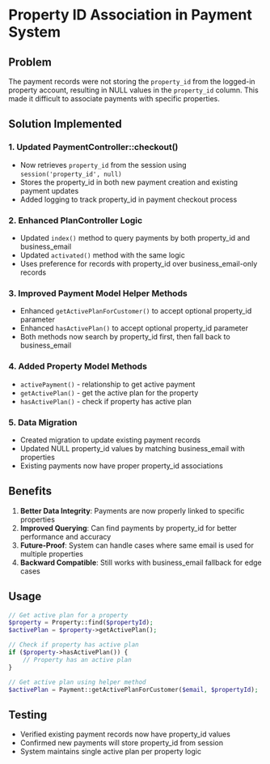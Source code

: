 # Property ID Association in Payment System

## Problem
The payment records were not storing the `property_id` from the logged-in property account, resulting in NULL values in the `property_id` column. This made it difficult to associate payments with specific properties.

## Solution Implemented

### 1. Updated PaymentController::checkout()
- Now retrieves `property_id` from the session using `session('property_id', null)`
- Stores the property_id in both new payment creation and existing payment updates
- Added logging to track property_id in payment checkout process

### 2. Enhanced PlanController Logic
- Updated `index()` method to query payments by both property_id and business_email
- Updated `activated()` method with the same logic
- Uses preference for records with property_id over business_email-only records

### 3. Improved Payment Model Helper Methods
- Enhanced `getActivePlanForCustomer()` to accept optional property_id parameter
- Enhanced `hasActivePlan()` to accept optional property_id parameter
- Both methods now search by property_id first, then fall back to business_email

### 4. Added Property Model Methods
- `activePayment()` - relationship to get active payment
- `getActivePlan()` - get the active plan for the property
- `hasActivePlan()` - check if property has active plan

### 5. Data Migration
- Created migration to update existing payment records
- Updated NULL property_id values by matching business_email with properties
- Existing payments now have proper property_id associations

## Benefits

1. **Better Data Integrity**: Payments are now properly linked to specific properties
2. **Improved Querying**: Can find payments by property_id for better performance and accuracy
3. **Future-Proof**: System can handle cases where same email is used for multiple properties
4. **Backward Compatible**: Still works with business_email fallback for edge cases

## Usage

```php
// Get active plan for a property
$property = Property::find($propertyId);
$activePlan = $property->getActivePlan();

// Check if property has active plan
if ($property->hasActivePlan()) {
    // Property has an active plan
}

// Get active plan using helper method
$activePlan = Payment::getActivePlanForCustomer($email, $propertyId);
```

## Testing
- Verified existing payment records now have property_id values
- Confirmed new payments will store property_id from session
- System maintains single active plan per property logic
